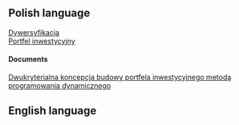 ## Polish language  

[Dywersyfikacja](https://mfiles.pl/pl/index.php/Dywersyfikacja)  
[Portfel inwestycyjny](https://mfiles.pl/pl/index.php/Portfel_inwestycyjny)  

#### Documents  

[Dwukryterialna koncepcja budowy portfela inwestycyjnego metodą programowania dynamicznego](http://sj.wne.sggw.pl/pdf/EIOGZ_2010_n82_s75.pdf)  

## English language  
